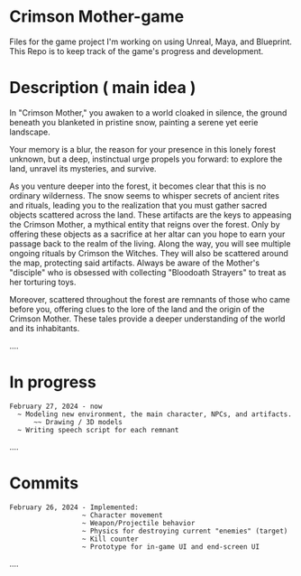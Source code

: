 # Crimson Mother-game
Files for the game project I'm working on using Unreal, Maya, and Blueprint.  
This Repo is to keep track of the game's progress and development.

# Description ( main idea )
In "Crimson Mother," you awaken to a world cloaked in silence, the ground beneath you blanketed in pristine snow, painting a serene yet eerie landscape.  
  
Your memory is a blur, the reason for your presence in this lonely forest unknown, but a deep, instinctual urge propels you forward: to explore the land, unravel its mysteries, and survive.  
  
As you venture deeper into the forest, it becomes clear that this is no ordinary wilderness. The snow seems to whisper secrets of ancient rites and rituals, leading you to the realization that you must gather sacred objects scattered across the land. These artifacts are the keys to appeasing the Crimson Mother, a mythical entity that reigns over the forest. Only by offering these objects as a sacrifice at her altar can you hope to earn your passage back to the realm of the living. Along the way, you will see multiple ongoing rituals by Crimson the Witches. They will also be scattered around the map, protecting said artifacts. Always be aware of the Mother's "disciple" who is obsessed with collecting "Bloodoath Strayers" to treat as her torturing toys.  
  
Moreover, scattered throughout the forest are remnants of those who came before you, offering clues to the lore of the land and the origin of the Crimson Mother. These tales provide a deeper understanding of the world and its inhabitants.  

....

# In progress
    February 27, 2024 - now
      ~ Modeling new environment, the main character, NPCs, and artifacts.  
          ~~ Drawing / 3D models  
      ~ Writing speech script for each remnant      

....  

# Commits
    February 26, 2024 - Implemented:
                      ~ Character movement  
                      ~ Weapon/Projectile behavior  
                      ~ Physics for destroying current "enemies" (target)  
                      ~ Kill counter  
                      ~ Prototype for in-game UI and end-screen UI  

....

                      
                      
